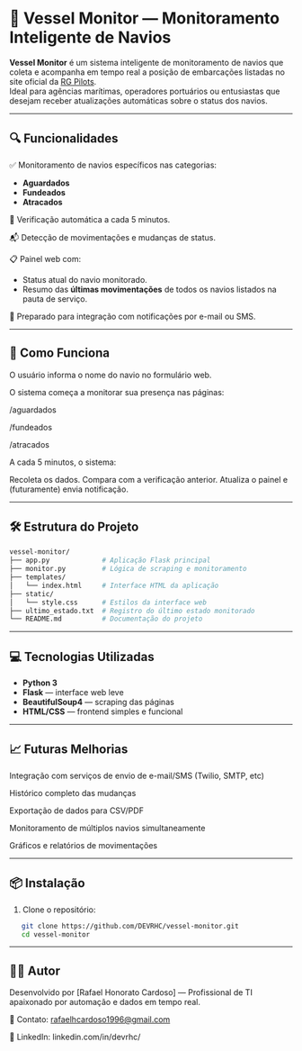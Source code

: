 # 🚢 Vessel Monitor — Monitoramento Inteligente de Navios

**Vessel Monitor** é um sistema inteligente de monitoramento de navios que coleta e acompanha em tempo real a posição de embarcações listadas no site oficial da [RG Pilots](https://www.rgpilots.com.br/).  
Ideal para agências marítimas, operadores portuários ou entusiastas que desejam receber atualizações automáticas sobre o status dos navios.

---

## 🔍 Funcionalidades

✅ Monitoramento de navios específicos nas categorias:
  - **Aguardados**
  - **Fundeados**
  - **Atracados**
    
📡 Verificação automática a cada 5 minutos.

📬 Detecção de movimentações e mudanças de status.

📋 Painel web com:
  - Status atual do navio monitorado.
  - Resumo das **últimas movimentações** de todos os navios listados na pauta de serviço.
    
🔔 Preparado para integração com notificações por e-mail ou SMS.

---

## 🧠 Como Funciona

O usuário informa o nome do navio no formulário web.

O sistema começa a monitorar sua presença nas páginas:

/aguardados

/fundeados

/atracados

A cada 5 minutos, o sistema:

Recoleta os dados.
Compara com a verificação anterior.
Atualiza o painel e (futuramente) envia notificação.

---

## 🛠️ Estrutura do Projeto

```bash
vessel-monitor/
├── app.py             # Aplicação Flask principal
├── monitor.py         # Lógica de scraping e monitoramento
├── templates/
│   └── index.html     # Interface HTML da aplicação
├── static/
│   └── style.css      # Estilos da interface web
├── ultimo_estado.txt  # Registro do último estado monitorado
└── README.md          # Documentação do projeto

```
---

## 💻 Tecnologias Utilizadas

- **Python 3**
- **Flask** — interface web leve
- **BeautifulSoup4** — scraping das páginas
- **HTML/CSS** — frontend simples e funcional

---

## 📈 Futuras Melhorias
Integração com serviços de envio de e-mail/SMS (Twilio, SMTP, etc)

Histórico completo das mudanças

Exportação de dados para CSV/PDF

Monitoramento de múltiplos navios simultaneamente

Gráficos e relatórios de movimentações

---

## 📦 Instalação

1. Clone o repositório:
```bash
   git clone https://github.com/DEVRHC/vessel-monitor.git
   cd vessel-monitor
```
   ---

## 🧑‍💻 Autor
Desenvolvido por [Rafael Honorato Cardoso] — Profissional de TI apaixonado por automação e dados em tempo real.

📧 Contato: rafaelhcardoso1996@gmail.com

📍 LinkedIn: linkedin.com/in/devrhc/
